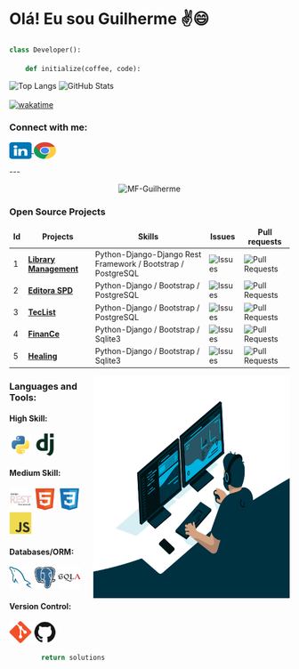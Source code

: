 # Olá! Eu sou Guilherme :v::smile:

```python 
class Developer():

    def initialize(coffee, code):
```

<div>
	
![Top Langs](https://github-readme-stats.vercel.app/api/top-langs/?username=MF-Guilherme&layout=compact&bg_color=000&border_color=30A3DC&title_color=E94D5F&text_color=FFF)
![GitHub Stats](https://github-readme-stats.vercel.app/api?username=MF-Guilherme&theme=transparent&bg_color=000&border_color=30A3DC&show_icons=true&icon_color=30A3DC&title_color=E94D5F&text_color=FFF)<br>
<br>
[![wakatime](https://wakatime.com/badge/user/018d36aa-2960-4b0c-b797-b0d4c695c22e.svg)](https://wakatime.com/@018d36aa-2960-4b0c-b797-b0d4c695c22e)
</div>

<p align="left">
    <h3 align="left">Connect with me:</h3>
    <a href="https://www.linkedin.com/in/guimontenegro/" target="_blank">
        <img align="center" src="linkedin.png" alt="guimontenegro" height="30" width="40" />
    </a>
    <a href="https://guiportfolio.herokuapp.com/" target="_blank">
        <img align="center" src="chrome.png" alt="portfolio" height="30" width="40" target="_blank"/>
    </a>
</p>
---

<p align="center"> <img src="https://komarev.com/ghpvc/?username=MF-Guilherme" alt="MF-Guilherme" /> </p>


<h3>Open Source Projects</h3>
<table>
    <thead align="center">
        <tr border: none;>
            <td><b>Id</b></td>
	    <td><b>Projects</b></td>
	    <td><b>Skills</b></td>
            <td><b>Issues</b></td>
            <td><b>Pull requests</b></td>
        </tr>
    </thead>
    <tbody>
    	<tr>
            <td>1</td>
            <td><a href="https://github.com/MF-Guilherme/library-management"><b>Library Management</b></a></td>
            <td>Python-Django-Django Rest Framework / Bootstrap / PostgreSQL</td>
            <td><img alt="Issues" src="https://img.shields.io/github/issues/MF-Guilherme/library-management?style=flat-square&labelColor=343b41" /></td>
            <td><img alt="Pull Requests" src="https://img.shields.io/github/issues-pr/MF-Guilherme/library-management?style=flat-square&labelColor=343b41" /></td>
        </tr>
        </tr>
	    <tr>
            <td>2</td>
            <td><a href="https://github.com/MF-Guilherme/editora-spd"><b>Editora SPD</b></a></td>
            <td>Python-Django / Bootstrap / PostgreSQL</td>
            <td><img alt="Issues" src="https://img.shields.io/github/issues/MF-Guilherme/editora-spd?style=flat-square&labelColor=343b41" /></td>
            <td><img alt="Pull Requests" src="https://img.shields.io/github/issues-pr/MF-Guilherme/editora-spd?style=flat-square&labelColor=343b41" /></td>
        </tr>
            <td>3</td>
            <td><a href="https://github.com/MF-Guilherme/lista-tecnica-papeis"><b>TecList</b></a></td>
            <td>Python-Django / Bootstrap / PostgreSQL</td>
            <td><img alt="Issues" src="https://img.shields.io/github/issues/MF-Guilherme/lista-tecnica-papeis?style=flat-square&labelColor=343b41" /></td>
            <td><img alt="Pull Requests" src="https://img.shields.io/github/issues-pr/MF-Guilherme/lista-tecnica-papeis?style=flat-square&labelColor=343b41" /></td>
        </tr>
        <tr>
            <td>4</td>
            <td><a href="https://github.com/MF-Guilherme/Finan.ce"><b>FinanCe</b></a></td>
            <td>Python-Django / Bootstrap / Sqlite3</td>
            <td><img alt="Issues" src="https://img.shields.io/github/issues/MF-Guilherme/Finan.ce?style=flat-square&labelColor=343b41" /></td>
            <td><img alt="Pull Requests" src="https://img.shields.io/github/issues-pr/MF-Guilherme/Finan.ce?style=flat-square&labelColor=343b41" /></td>
        </tr>
        <tr>
		    <td>5</td>
            <td><a href="https://github.com/MF-Guilherme/healing"><b>Healing</b></a></td>
            <td>Python-Django / Bootstrap / Sqlite3</td>
            <td><img alt="Issues" src="https://img.shields.io/github/issues/MF-Guilherme/healing?style=flat-square&labelColor=343b41" /></td>
            <td><img alt="Pull Requests" src="https://img.shields.io/github/issues-pr/MF-Guilherme/healing?style=flat-square&labelColor=343b41" /></td>
        </tr>
    </tbody>
</table>

 <img align="right" alt="GIF" src="code.gif" width="70%" height="400px" />

<h3 align="left">Languages and Tools:</h3>
    <p align="left">
        <h4 align="left">High Skill:</h4>
        <a href="https://stackshare.io/python" target="_blank"><img src="https://github.com/devicons/devicon/blob/master/icons/python/python-original.svg" alt="python" width="40" height="40" /></a>
        <a href="https://stackshare.io/django" target="_blank"><img src="https://github.com/devicons/devicon/blob/master/icons/django/django-plain.svg" alt="django" width="40" height="40" /></a>
        <h4 align="left">Medium Skill:</h4>
        <a href="https://stackshare.io/django-rest-framework" target="_blank"><img src="https://github.com/devicons/devicon/blob/master/icons/djangorest/djangorest-original-wordmark.svg" alt="Django Rest Framework" width="40" height="40" /></a>
	<a href="https://stackshare.io/html5" target="_blank"><img src="https://github.com/devicons/devicon/blob/master/icons/html5/html5-original.svg" alt="html5" width="40" height="40" /></a>       
        <a href="https://stackshare.io/css-3" target="_blank"><img src="https://github.com/devicons/devicon/blob/master/icons/css3/css3-original.svg" alt="css3" width="40" height="40" /></a>   
        <a href="https://stackshare.io/javascript" target="_blank"><img src="https://github.com/devicons/devicon/raw/master/icons/javascript/javascript-original.svg" alt="javascript" width="40" height="40" /></a>
	<h4 align="left">Databases/ORM:</h4>
        <a href="https://stackshare.io/mysql" target="_blank"><img src="https://github.com/devicons/devicon/blob/master/icons/mysql/mysql-original.svg" alt="mysql" width="40" height="40" /></a>
	<a href="https://stackshare.io/postgresql" target="_blank"><img src="https://github.com/devicons/devicon/blob/master/icons/postgresql/postgresql-original.svg" alt="postgresql" width="40" height="40" /></a>
        <a href="https://stackshare.io/sqlalchemy" target="_blank"><img src="https://github.com/devicons/devicon/blob/master/icons/sqlalchemy/sqlalchemy-original.svg" alt="sqlalchemy" width="40" height="40" /></a>
	<h4 align="left">Version Control:</h4>
        <a href="https://stackshare.io/git" target="_blank"><img src="https://github.com/devicons/devicon/raw/master/icons/git/git-original.svg" alt="git" width="40" height="40" /></a>
        <a href="https://stackshare.io/github" target="_blank"><img src="https://github.com/devicons/devicon/raw/master/icons/github/github-original.svg" alt="github" width="40" height="40" /></a>
    </p>

```python 
        return solutions
```


